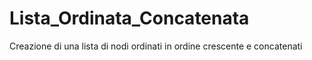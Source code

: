 # Lista_Ordinata_Concatenata
Creazione di una lista di nodi ordinati in ordine crescente e concatenati
